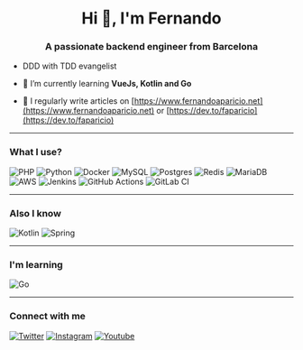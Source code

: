 <h1 align="center">Hi 👋, I'm Fernando</h1>
<h3 align="center">A passionate backend engineer from Barcelona</h3>

- DDD with TDD evangelist

- 🌱 I’m currently learning **VueJs, Kotlin and Go**

- 📝 I regularly write articles on [https://www.fernandoaparicio.net](https://www.fernandoaparicio.net) or [https://dev.to/faparicio](https://dev.to/faparicio)

--------------------

### What I use?

![PHP](https://img.shields.io/badge/php-%23777BB4.svg?style=for-the-badge&logo=php&logoColor=white)
![Python](https://img.shields.io/badge/python-3670A0?style=for-the-badge&logo=python&logoColor=ffdd54)
![Docker](https://img.shields.io/badge/docker-%230db7ed.svg?style=for-the-badge&logo=docker&logoColor=white)
![MySQL](https://img.shields.io/badge/mysql-%2300f.svg?style=for-the-badge&logo=mysql&logoColor=white)
![Postgres](https://img.shields.io/badge/postgres-%23316192.svg?style=for-the-badge&logo=postgresql&logoColor=white)
![Redis](https://img.shields.io/badge/redis-%23DD0031.svg?style=for-the-badge&logo=redis&logoColor=white)
![MariaDB](https://img.shields.io/badge/MariaDB-003545?style=for-the-badge&logo=mariadb&logoColor=white)
![AWS](https://img.shields.io/badge/AWS-%23FF9900.svg?style=for-the-badge&logo=amazon-aws&logoColor=white)
![Jenkins](https://img.shields.io/badge/jenkins-%232C5263.svg?style=for-the-badge&logo=jenkins&logoColor=white)
![GitHub Actions](https://img.shields.io/badge/githubactions-%232671E5.svg?style=for-the-badge&logo=githubactions&logoColor=white)
![GitLab CI](https://img.shields.io/badge/GitLabCI-%23181717.svg?style=for-the-badge&logo=gitlab&logoColor=white)

--------------------

### Also I know

![Kotlin](https://img.shields.io/badge/kotlin-%230095D5.svg?style=for-the-badge&logo=kotlin&logoColor=white)
![Spring](https://img.shields.io/badge/spring-%236DB33F.svg?style=for-the-badge&logo=spring&logoColor=white)

--------------------

### I'm learning

![Go](https://img.shields.io/badge/go-%2300ADD8.svg?style=for-the-badge&logo=go&logoColor=white)

--------------------

### Connect with me

[![Twitter](https://img.shields.io/badge/alchemist_devel-%231DA1F2.svg?style=for-the-badge&logo=Twitter&logoColor=white)](https://twitter.com/alchemist_devel)
[![Instagram](https://img.shields.io/badge/alchemist_devel-%23E4405F.svg?style=for-the-badge&logo=Instagram&logoColor=white)](https://www.instagram.com/alchemist_devel)
[![Youtube](https://img.shields.io/badge/Alchemist_devel-FF0000?style=for-the-badge&logo=youtube&logoColor=white)](https://www.youtube.com/channel/UCi-AcvpjDf1N9qJFQ2R_Zpg/featured)
